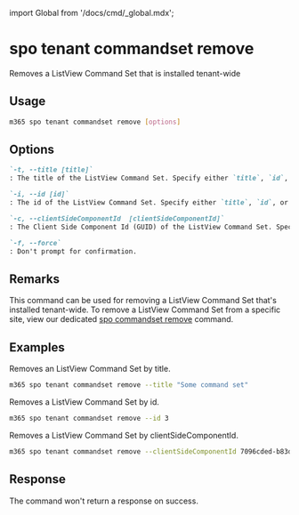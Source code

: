 <!-- DISCLAIMER: All secrets, passwords, and sensitive values in this document are examples only and not real credentials. -->
import Global from '/docs/cmd/_global.mdx';

# spo tenant commandset remove

Removes a ListView Command Set that is installed tenant-wide

## Usage

```sh
m365 spo tenant commandset remove [options]
```

## Options

```md definition-list
`-t, --title [title]`
: The title of the ListView Command Set. Specify either `title`, `id`, or `clientSideComponentId`.

`-i, --id [id]`
: The id of the ListView Command Set. Specify either `title`, `id`, or `clientSideComponentId`.

`-c, --clientSideComponentId  [clientSideComponentId]`
: The Client Side Component Id (GUID) of the ListView Command Set. Specify either `title`, `id`, or `clientSideComponentId`.

`-f, --force`
: Don't prompt for confirmation.
```

<Global />

## Remarks

This command can be used for removing a ListView Command Set that's installed tenant-wide. To remove a ListView Command Set from a specific site, view our dedicated [spo commandset remove](../commandset/commandset-remove.mdx) command.

## Examples

Removes an ListView Command Set by title.

```sh
m365 spo tenant commandset remove --title "Some command set"
```

Removes a ListView Command Set by id.

```sh
m365 spo tenant commandset remove --id 3
```

Removes a ListView Command Set by clientSideComponentId.

```sh
m365 spo tenant commandset remove --clientSideComponentId 7096cded-b83d-4eab-96f0-df477ed7c0bc
```

## Response

The command won't return a response on success.
